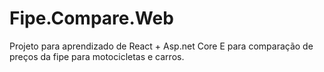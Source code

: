 # Fipe.Compare.Web
Projeto para aprendizado de React + Asp.net Core
E para comparação de preços da fipe para motocicletas e carros.
